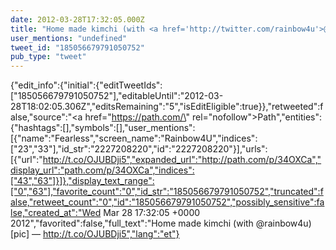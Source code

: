 ```yaml
---
date: 2012-03-28T17:32:05.000Z
title: "Home made kimchi (with <a href='http://twitter.com/rainbow4u'>@rainbow4u</a>) [pic] — http://t.co/OJUBDji5″"
user_mentions: "undefined"
tweet_id: "185056679791050752"
pub_type: "tweet"
---
```

{"edit_info":{"initial":{"editTweetIds":["185056679791050752"],"editableUntil":"2012-03-28T18:02:05.306Z","editsRemaining":"5","isEditEligible":true}},"retweeted":false,"source":"<a href=\"https://path.com/\" rel=\"nofollow\">Path</a>","entities":{"hashtags":[],"symbols":[],"user_mentions":[{"name":"Fearless","screen_name":"Rainbow4U","indices":["23","33"],"id_str":"2227208220","id":"2227208220"}],"urls":[{"url":"http://t.co/OJUBDji5","expanded_url":"http://path.com/p/34OXCa","display_url":"path.com/p/34OXCa","indices":["43","63"]}]},"display_text_range":["0","63"],"favorite_count":"0","id_str":"185056679791050752","truncated":false,"retweet_count":"0","id":"185056679791050752","possibly_sensitive":false,"created_at":"Wed Mar 28 17:32:05 +0000 2012","favorited":false,"full_text":"Home made kimchi (with @rainbow4u) [pic] — http://t.co/OJUBDji5","lang":"et"}
